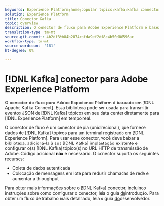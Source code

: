 ```yaml
---
keywords: Experience Platform;home;popular topics;kafka;kafka connector;Kafka;
solution: Experience Platform
title: Conector Kafka
topic: overview
description: O conector de fluxo para Adobe Experience Platform é baseado no Apache Kafka Connect. Essa biblioteca pode ser usada para transmitir eventos JSON de tópicos Kafka em seu data center diretamente para Experience Platform em tempo real.
translation-type: tm+mt
source-git-commit: 4b2df39b84b2874cbfda9ef2d68c4b50d00596ac
workflow-type: tm+mt
source-wordcount: '181'
ht-degree: 0%

---
```



# [!DNL Kafka] conector para Adobe Experience Platform

O conector de fluxo para Adobe Experience Platform é baseado em [!DNL Apache Kafka Connect]. Essa biblioteca pode ser usada para transmitir eventos JSON de [!DNL Kafka] tópicos em seu data center diretamente para [!DNL Experience Platform] em tempo real.

O conector de fluxo é um conector de pia (unidirecional), que fornece dados de [!DNL Kafka] tópicos para um terminal registrado em [!DNL Experience Platform]. Para usar esse conector, você deve baixar a biblioteca, adicioná-la à sua [!DNL Kafka] implantação existente e configurar o(s) [!DNL Kafka] tópico(s) no URL HTTP de transmissão de Adobe. Código adicional **não** é necessário. O conector suporta os seguintes recursos:

- Coleta de dados autenticada
- Colocação de mensagens em lote para reduzir chamadas de rede e aumentar a throughput

Para obter mais informações sobre o [!DNL Kafka] conector, incluindo instruções sobre como configurar o conector, leia o guia [de](https://github.com/adobe/experience-platform-streaming-connect)introdução. Para obter um fluxo de trabalho mais detalhado, leia o guia [do](https://github.com/adobe/experience-platform-streaming-connect/blob/master/DEVELOPER_GUIDE.md)desenvolvedor.